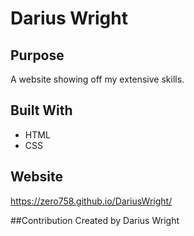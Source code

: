 # Darius Wright

## Purpose
A website showing off my extensive skills.

## Built With
* HTML
* CSS

## Website
https://zero758.github.io/DariusWright/

##Contribution
Created by Darius Wright


